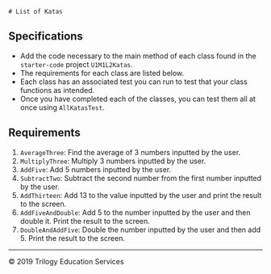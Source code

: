     # List of Katas

## Specifications

- Add the code necessary to the main method of each class found in the `starter-code` project `U1M1L2Katas`.
- The requirements for each class are listed below.
- Each class has an associated test you can run to test that your class functions as intended.
- Once you have completed each of the classes, you can test them all at once using `AllKatasTest`.

## Requirements

1. `AverageThree`: Find the average of 3 numbers inputted by the user.
1. `MultiplyThree`: Multiply 3 numbers inputted by the user.
1. `AddFive`: Add 5 numbers inputted by the user.
1. `SubtractTwo`: Subtract the second number from the first number inputted by the user.
1. `AddThirteen`: Add 13 to the value inputted by the user and print the result to the screen.
1. `AddFiveAndDouble`: Add 5 to the number inputted by the user and then double it. Print the result to the screen.
1. `DoubleAndAddFive`: Double the number inputted by the user and then add 5. Print the result to the screen.

---
© 2019 Trilogy Education Services
